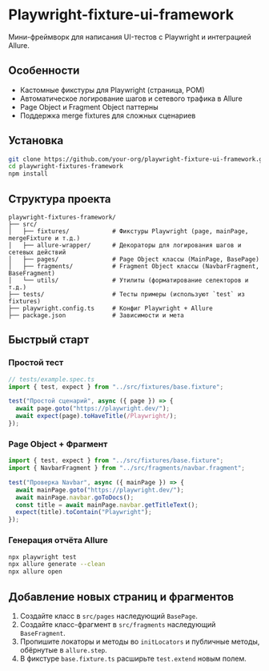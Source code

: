 # Playwright-fixture-ui-framework

Мини-фреймворк для написания UI-тестов с Playwright и интеграцией Allure.

## Особенности

- Кастомные фикстуры для Playwright (страница, POM)
- Автоматическое логирование шагов и сетевого трафика в Allure
- Page Object и Fragment Object паттерны
- Поддержка merge fixtures для сложных сценариев

## Установка

```bash
git clone https://github.com/your-org/playwright-fixture-ui-framework.git
cd playwright-fixtures-framework
npm install
```

## Структура проекта

```
playwright-fixtures-framework/
├── src/
│   ├── fixtures/            # Фикстуры Playwright (page, mainPage, mergeFixture и т.д.)
│   ├── allure-wrapper/      # Декораторы для логирования шагов и сетевых действий
│   ├── pages/               # Page Object классы (MainPage, BasePage)
│   ├── fragments/           # Fragment Object классы (NavbarFragment, BaseFragment)
│   └── utils/               # Утилиты (форматирование селекторов и т.д.)
├── tests/                   # Тесты примеры (используют `test` из fixtures)
├── playwright.config.ts     # Конфиг Playwright + Allure
├── package.json             # Зависимости и мета
```

## Быстрый старт

### Простой тест

```ts
// tests/example.spec.ts
import { test, expect } from "../src/fixtures/base.fixture";

test("Простой сценарий", async ({ page }) => {
  await page.goto("https://playwright.dev/");
  await expect(page).toHaveTitle(/Playwright/);
});
```

### Page Object + Фрагмент

```ts
import { test, expect } from "../src/fixtures/base.fixture";
import { NavbarFragment } from "../src/fragments/navbar.fragment";

test("Проверка Navbar", async ({ mainPage }) => {
  await mainPage.goto("https://playwright.dev/");
  await mainPage.navbar.goToDocs();
  const title = await mainPage.navbar.getTitleText();
  expect(title).toContain("Playwright");
});
```

### Генерация отчёта Allure

```bash
npx playwright test
npx allure generate --clean
npx allure open
```

## Добавление новых страниц и фрагментов

1. Создайте класс в `src/pages` наследующий `BasePage`.
2. Создайте класс-фрагмент в `src/fragments` наследующий `BaseFragment`.
3. Пропишите локаторы и методы во `initLocators` и публичные методы, обёрнутые в `allure.step`.
4. В фикстуре `base.fixture.ts` расширьте `test.extend` новым полем.
